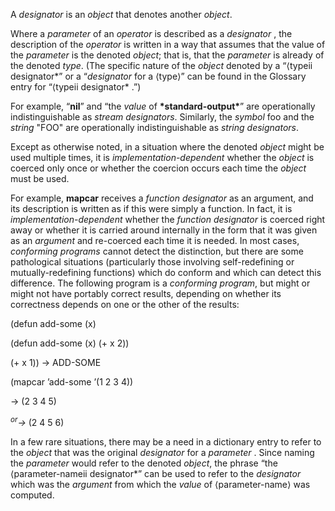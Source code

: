 



A *designator* is an *object* that denotes another *object*. 



Where a *parameter* of an *operator* is described as a *designator* , the description of the *operator* is written in a way that assumes that the value of the *parameter* is the denoted *object*; that is, that the *parameter* is already of the denoted *type*. (The specific nature of the *object* denoted by a “⟨typeii designator*” or a “*designator* for a ⟨type⟩” can be found in the Glossary entry for “⟨typeii designator* .”) 



For example, “**nil**” and “the *value* of **\*standard-output\***” are operationally indistinguishable as *stream designators*. Similarly, the *symbol* foo and the *string* "FOO" are operationally indistinguishable as *string designators*. 



Except as otherwise noted, in a situation where the denoted *object* might be used multiple times, it is *implementation-dependent* whether the *object* is coerced only once or whether the coercion occurs each time the *object* must be used. 











For example, **mapcar** receives a *function designator* as an argument, and its description is written as if this were simply a function. In fact, it is *implementation-dependent* whether the *function designator* is coerced right away or whether it is carried around internally in the form that it was given as an *argument* and re-coerced each time it is needed. In most cases, *conforming programs* cannot detect the distinction, but there are some pathological situations (particularly those involving self-redefining or mutually-redefining functions) which do conform and which can detect this difference. The following program is a *conforming program*, but might or might not have portably correct results, depending on whether its correctness depends on one or the other of the results: 



(defun add-some (x) 



(defun add-some (x) (+ x 2)) 



(+ x 1)) → ADD-SOME 



(mapcar ’add-some ’(1 2 3 4)) 



→ (2 3 4 5) 



<i><sup>or</sup>→</i> (2 4 5 6) 



In a few rare situations, there may be a need in a dictionary entry to refer to the *object* that was the original *designator* for a *parameter* . Since naming the *parameter* would refer to the denoted *object*, the phrase “the ⟨parameter-nameii designator*” can be used to refer to the *designator* which was the *argument* from which the *value* of ⟨parameter-name⟩ was computed. 



